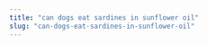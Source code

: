 ```yaml
---
title: "can dogs eat sardines in sunflower oil"
slug: "can-dogs-eat-sardines-in-sunflower-oil"
---
```


